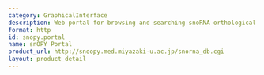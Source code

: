 ```yaml
---
category: GraphicalInterface
description: Web portal for browsing and searching snoRNA orthological gene information
format: http
id: snopy.portal
name: snOPY Portal
product_url: http://snoopy.med.miyazaki-u.ac.jp/snorna_db.cgi
layout: product_detail
---
```

